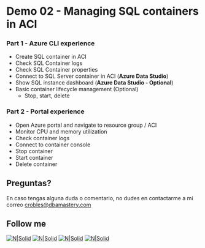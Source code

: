# Demo 02 - Managing SQL containers in ACI

### Part 1 - Azure CLI experience

* Create SQL container in ACI
* Check SQL Container logs
* Check SQL Container properties
* Connect to SQL Server container in ACI (**Azure Data Studio**)
* Show SQL instance dashboard (**Azure Data Studio - Optional**)
* Basic container lifecycle management (Optional)
    * Stop, start, delete  
    
### Part 2 - Portal experience

* Open Azure portal and navigate to resource group / ACI
* Monitor CPU and memory utilization
* Check container logs
* Connect to container console
* Stop container
* Start container
* Delete container

## Preguntas?
En caso tengas alguna duda o comentario, no dudes en contactarme a mi correo <crobles@dbamastery.com>

## Follow me
[![N|Solid](http://dbamastery.com/wp-content/uploads/2018/08/if_twitter_circle_color_107170.png)](https://twitter.com/dbamastery) [![N|Solid](http://dbamastery.com/wp-content/uploads/2018/08/if_github_circle_black_107161.png)](https://github.com/dbamaster) [![N|Solid](http://dbamastery.com/wp-content/uploads/2018/08/if_linkedin_circle_color_107178.png)](https://www.linkedin.com/in/croblesdba/) [![N|Solid](http://dbamastery.com/wp-content/uploads/2018/08/if_browser_1055104.png)](http://dbamastery.com/)